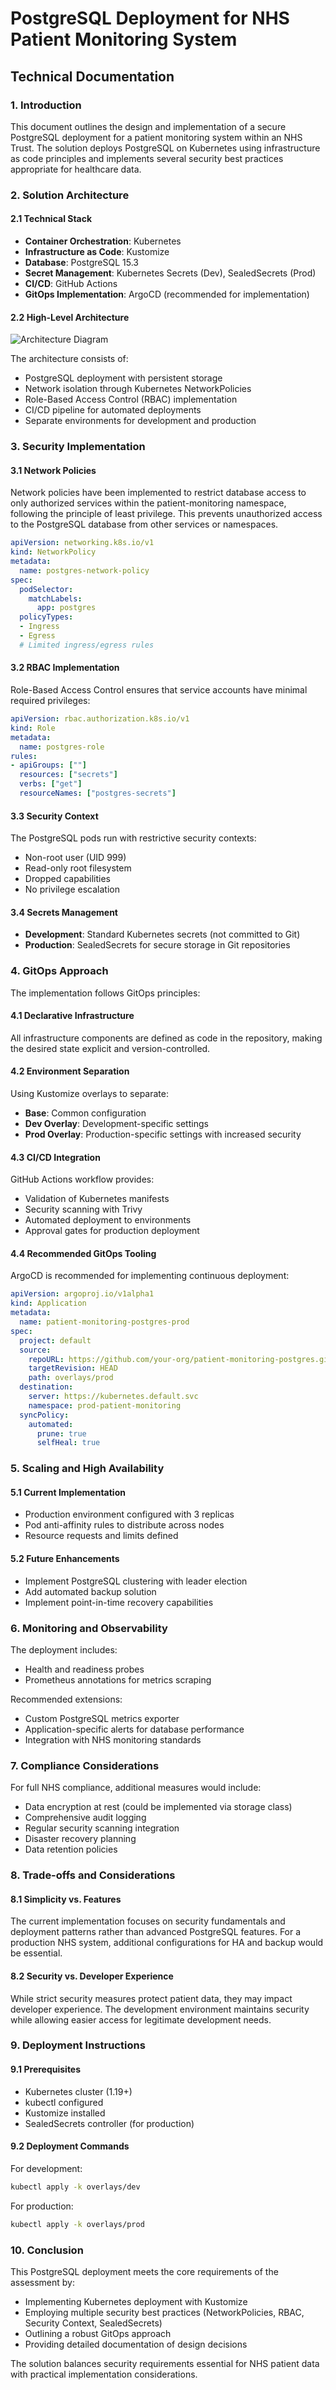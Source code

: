 # PostgreSQL Deployment for NHS Patient Monitoring System
## Technical Documentation

### 1. Introduction

This document outlines the design and implementation of a secure PostgreSQL deployment for a patient monitoring system within an NHS Trust. The solution deploys PostgreSQL on Kubernetes using infrastructure as code principles and implements several security best practices appropriate for healthcare data.

### 2. Solution Architecture

#### 2.1 Technical Stack
- **Container Orchestration**: Kubernetes
- **Infrastructure as Code**: Kustomize
- **Database**: PostgreSQL 15.3
- **Secret Management**: Kubernetes Secrets (Dev), SealedSecrets (Prod)
- **CI/CD**: GitHub Actions
- **GitOps Implementation**: ArgoCD (recommended for implementation)

#### 2.2 High-Level Architecture

![Architecture Diagram](https://placeholder.com/architecture-diagram)

The architecture consists of:
- PostgreSQL deployment with persistent storage
- Network isolation through Kubernetes NetworkPolicies
- Role-Based Access Control (RBAC) implementation
- CI/CD pipeline for automated deployments
- Separate environments for development and production

### 3. Security Implementation

#### 3.1 Network Policies
Network policies have been implemented to restrict database access to only authorized services within the patient-monitoring namespace, following the principle of least privilege. This prevents unauthorized access to the PostgreSQL database from other services or namespaces.

```yaml
apiVersion: networking.k8s.io/v1
kind: NetworkPolicy
metadata:
  name: postgres-network-policy
spec:
  podSelector:
    matchLabels:
      app: postgres
  policyTypes:
  - Ingress
  - Egress
  # Limited ingress/egress rules
```

#### 3.2 RBAC Implementation
Role-Based Access Control ensures that service accounts have minimal required privileges:

```yaml
apiVersion: rbac.authorization.k8s.io/v1
kind: Role
metadata:
  name: postgres-role
rules:
- apiGroups: [""]
  resources: ["secrets"]
  verbs: ["get"]
  resourceNames: ["postgres-secrets"]
```

#### 3.3 Security Context
The PostgreSQL pods run with restrictive security contexts:
- Non-root user (UID 999)
- Read-only root filesystem
- Dropped capabilities
- No privilege escalation

#### 3.4 Secrets Management
- **Development**: Standard Kubernetes secrets (not committed to Git)
- **Production**: SealedSecrets for secure storage in Git repositories

### 4. GitOps Approach

The implementation follows GitOps principles:

#### 4.1 Declarative Infrastructure
All infrastructure components are defined as code in the repository, making the desired state explicit and version-controlled.

#### 4.2 Environment Separation
Using Kustomize overlays to separate:
- **Base**: Common configuration
- **Dev Overlay**: Development-specific settings
- **Prod Overlay**: Production-specific settings with increased security

#### 4.3 CI/CD Integration
GitHub Actions workflow provides:
- Validation of Kubernetes manifests
- Security scanning with Trivy
- Automated deployment to environments
- Approval gates for production deployment

#### 4.4 Recommended GitOps Tooling
ArgoCD is recommended for implementing continuous deployment:

```yaml
apiVersion: argoproj.io/v1alpha1
kind: Application
metadata:
  name: patient-monitoring-postgres-prod
spec:
  project: default
  source:
    repoURL: https://github.com/your-org/patient-monitoring-postgres.git
    targetRevision: HEAD
    path: overlays/prod
  destination:
    server: https://kubernetes.default.svc
    namespace: prod-patient-monitoring
  syncPolicy:
    automated:
      prune: true
      selfHeal: true
```

### 5. Scaling and High Availability

#### 5.1 Current Implementation
- Production environment configured with 3 replicas
- Pod anti-affinity rules to distribute across nodes
- Resource requests and limits defined

#### 5.2 Future Enhancements
- Implement PostgreSQL clustering with leader election
- Add automated backup solution
- Implement point-in-time recovery capabilities

### 6. Monitoring and Observability

The deployment includes:
- Health and readiness probes
- Prometheus annotations for metrics scraping

Recommended extensions:
- Custom PostgreSQL metrics exporter
- Application-specific alerts for database performance
- Integration with NHS monitoring standards

### 7. Compliance Considerations

For full NHS compliance, additional measures would include:
- Data encryption at rest (could be implemented via storage class)
- Comprehensive audit logging
- Regular security scanning integration
- Disaster recovery planning
- Data retention policies

### 8. Trade-offs and Considerations

#### 8.1 Simplicity vs. Features
The current implementation focuses on security fundamentals and deployment patterns rather than advanced PostgreSQL features. For a production NHS system, additional configurations for HA and backup would be essential.

#### 8.2 Security vs. Developer Experience
While strict security measures protect patient data, they may impact developer experience. The development environment maintains security while allowing easier access for legitimate development needs.

### 9. Deployment Instructions

#### 9.1 Prerequisites
- Kubernetes cluster (1.19+)
- kubectl configured
- Kustomize installed
- SealedSecrets controller (for production)

#### 9.2 Deployment Commands

For development:
```bash
kubectl apply -k overlays/dev
```

For production:
```bash
kubectl apply -k overlays/prod
```

### 10. Conclusion

This PostgreSQL deployment meets the core requirements of the assessment by:
- Implementing Kubernetes deployment with Kustomize
- Employing multiple security best practices (NetworkPolicies, RBAC, Security Context, SealedSecrets)
- Outlining a robust GitOps approach
- Providing detailed documentation of design decisions

The solution balances security requirements essential for NHS patient data with practical implementation considerations.